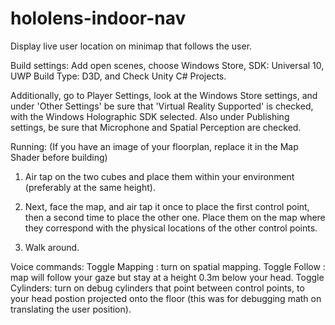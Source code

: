 # hololens-indoor-nav
Display live user location on minimap that follows the user. 

Build settings:
Add open scenes, choose Windows Store, SDK: Universal 10, UWP Build Type: D3D, and Check Unity C# Projects.

Additionally, go to Player Settings, look at the Windows Store settings, and under 'Other Settings' be sure that 'Virtual Reality Supported' is checked, with the Windows Holographic SDK selected. Also under Publishing settings, be sure that Microphone and Spatial Perception are checked.

Running:
(If you have an image of your floorplan, replace it in the Map Shader before building)

1. Air tap on the two cubes and place them  within your environment (preferably at the same height).

2. Next, face the map, and air tap it once to place the first control point, then a second time to place the other one. Place them on the map where they correspond with the physical locations of the other control points.

3. Walk around.

Voice commands:
Toggle Mapping :  turn on spatial mapping.
Toggle Follow : map will follow your gaze but stay at a height 0.3m below your head.
Toggle Cylinders: turn on debug cylinders that point between control points, to your head postion projected onto the floor (this was for debugging math on translating the user position).
